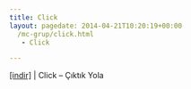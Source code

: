 ```yaml
---
title: Click
layout: pagedate: 2014-04-21T10:20:19+00:00
  /mc-grup/click.html
   - Click

---
```

<a href="https://cloud.mail.ru/public/59342cc4b7d0/Click%20-%20Ciktik%20Yola" target="_blank">[indir]</a> | Click &#8211; Çıktık Yola